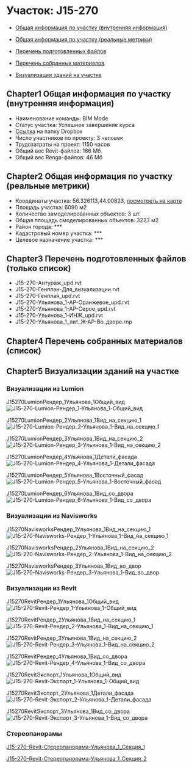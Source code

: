 # Участок: J15-270

* [Общая информация по участку (внутренняя информация)](#Chapter1)

* [Общая информация по участку (реальные метрики)](#Chapter2)

* [Перечень подготовленных файлов](#Chapter3)

* [Перечень собранных материалов](#Chapter4)

* [Визуализации зданий на участке](#Chapter5)

## <a id="test">Chapter1</a> Общая информация по участку (внутренняя информация)
+ Наименование команды: BIM Mode
+ Статус участка: Успешное завершение курса
+ [Ссылка](https://www.dropbox.com/sh/wvvgv1nw1iqred9/AADqPA3eSp0inwk6vTuzOxYua/J15_270?dl=0) на папку Dropbox
+ Число участников по проекту: 3 человек
+ Трудозатраты на проект: 1150 часов
+ Общий вес Revit-файлов: 186 Мб
+ Общий вес Renga-файлов: 46 Мб
## <a id="test">Chapter2</a> Общая информация по участку (реальные метрики)
+ Координаты участка: 56.326113,44.00823, [посмотреть на карте](https://yandex.ru/maps/47/nizhny-novgorod/?ll=56.326113%2C44.00823&z=19)
+ Площадь участка: 6090 м2
+ Количество замоделированных объектов: 3 шт.
+ Общая площадь смоделированных объектов: 3223 м2
+ Район города: *** 
+ Кадастровый номер участка: *** 
+ Целевое назначение участка: *** 
## <a id="test">Chapter3</a> Перечень подготовленных файлов (только список)
+ J15-270-Антураж_upd.rvt
+ J15-270-Генплан-Для_визуализации.rvt
+ J15-270-Генплан_upd.rvt
+ J15-270-Ульянова_1-АР-Оранжевое_upd.rvt
+ J15-270-Ульянова_1-АР-Серое_upd.rvt
+ J15-270-Ульянова_1-ИНЖ_upd.rvt
+ J15-270-Ульянова_1_лит_Ж-АР-Во_дворе.rnp
## <a id="test">Chapter4</a> Перечень собранных материалов (список)
## <a id="test">Chapter5</a> Визуализации зданий на участке
### Визуализации из Lumion
J15270LumionРендер_1Ульянова_1Общий_вид
![J15-270-Lumion-Рендер_1-Ульянова_1-Общий_вид](/Images/J15_270/J15-270-Lumion-Рендер_1-Ульянова_1-Общий_вид_Compressed.jpg)

J15270LumionРендер_2Ульянова_1Вид_на_секцию_1
![J15-270-Lumion-Рендер_2-Ульянова_1-Вид_на_секцию_1](/Images/J15_270/J15-270-Lumion-Рендер_2-Ульянова_1-Вид_на_секцию_1_Compressed.jpg)

J15270LumionРендер_3Ульянова_1Вид_на_секцию_2
![J15-270-Lumion-Рендер_3-Ульянова_1-Вид_на_секцию_2](/Images/J15_270/J15-270-Lumion-Рендер_3-Ульянова_1-Вид_на_секцию_2_Compressed.jpg)

J15270LumionРендер_4Ульянова_1Детали_фасада
![J15-270-Lumion-Рендер_4-Ульянова_1-Детали_фасада](/Images/J15_270/J15-270-Lumion-Рендер_4-Ульянова_1-Детали_фасада_Compressed.jpg)

J15270LumionРендер_5Ульянова_1Восточный_фасад
![J15-270-Lumion-Рендер_5-Ульянова_1-Восточный_фасад](/Images/J15_270/J15-270-Lumion-Рендер_5-Ульянова_1-Восточный_фасад_Compressed.jpg)

J15270LumionРендер_6Ульянова_1Вид_со_двора
![J15-270-Lumion-Рендер_6-Ульянова_1-Вид_со_двора](/Images/J15_270/J15-270-Lumion-Рендер_6-Ульянова_1-Вид_со_двора_Compressed.jpg)

### Визуализации из Navisworks
J15270NavisworksРендер_1Ульянова_1Вид_на_секцию_1
![J15-270-Navisworks-Рендер_1-Ульянова_1-Вид_на_секцию_1](/Images/J15_270/J15-270-Navisworks-Рендер_1-Ульянова_1-Вид_на_секцию_1_Compressed.jpg)

J15270NavisworksРендер_2Ульянова_1Вид_на_секцию_2
![J15-270-Navisworks-Рендер_2-Ульянова_1-Вид_на_секцию_2](/Images/J15_270/J15-270-Navisworks-Рендер_2-Ульянова_1-Вид_на_секцию_2_Compressed.jpg)

J15270NavisworksРендер_3Ульянова_1Вид_во_двор
![J15-270-Navisworks-Рендер_3-Ульянова_1-Вид_во_двор](/Images/J15_270/J15-270-Navisworks-Рендер_3-Ульянова_1-Вид_во_двор_Compressed.jpg)

### Визуализации из Revit
J15270RevitРендер_1Ульянова_1Общий_вид
![J15-270-Revit-Рендер_1-Ульянова_1-Общий_вид](/Images/J15_270/J15-270-Revit-Рендер_1-Ульянова_1-Общий_вид_Compressed.jpg)

J15270RevitРендер_2Ульянова_1Вид_на_секцию_1
![J15-270-Revit-Рендер_2-Ульянова_1-Вид_на_секцию_1](/Images/J15_270/J15-270-Revit-Рендер_2-Ульянова_1-Вид_на_секцию_1_Compressed.jpg)

J15270RevitРендер_3Ульянова_1Вид_на_секцию_2
![J15-270-Revit-Рендер_3-Ульянова_1-Вид_на_секцию_2](/Images/J15_270/J15-270-Revit-Рендер_3-Ульянова_1-Вид_на_секцию_2_Compressed.jpg)

J15270RevitРендер_4Ульянова_1Вид_со_двора
![J15-270-Revit-Рендер_4-Ульянова_1-Вид_со_двора](/Images/J15_270/J15-270-Revit-Рендер_4-Ульянова_1-Вид_со_двора_Compressed.jpg)

J15270RevitЭкспорт_1Ульянова_1Общий_вид
![J15-270-Revit-Экспорт_1-Ульянова_1-Общий_вид](/Images/J15_270/J15-270-Revit-Экспорт_1-Ульянова_1-Общий_вид_Compressed.jpg)

J15270RevitЭкспорт_2Ульянова_1Детали_фасада
![J15-270-Revit-Экспорт_2-Ульянова_1-Детали_фасада](/Images/J15_270/J15-270-Revit-Экспорт_2-Ульянова_1-Детали_фасада_Compressed.jpg)

J15270RevitЭкспорт_3Ульянова_1Вид_со_двора
![J15-270-Revit-Экспорт_3-Ульянова_1-Вид_со_двора](/Images/J15_270/J15-270-Revit-Экспорт_3-Ульянова_1-Вид_со_двора_Compressed.jpg)

### Стереопанорамы
[J15-270-Revit-Стереопанорама-Ульянова_1_Секция_1](https://pano.autodesk.com/pano.html?url=jpgs/2079918b-f42b-4c21-a061-1cb9e8084380&version=2)

[J15-270-Revit-Стереопанорама-Ульянова_1_Секция_2](https://pano.autodesk.com/pano.html?url=jpgs/cb21c145-ef1d-4c25-b946-0c6951bce35b&version=2)

